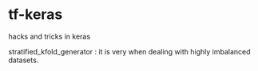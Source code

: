 # tf-keras
hacks and tricks in keras

stratified_kfold_generator : it is very when dealing with highly imbalanced datasets.

